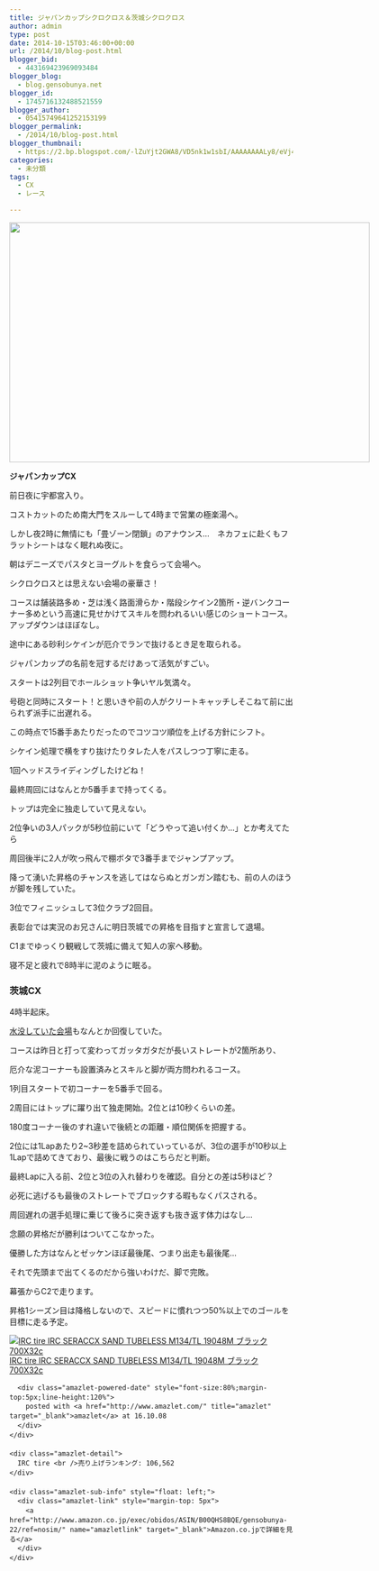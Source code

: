 ```yaml
---
title: ジャパンカップシクロクロス＆茨城シクロクロス
author: admin
type: post
date: 2014-10-15T03:46:00+00:00
url: /2014/10/blog-post.html
blogger_bid:
  - 443169423969093484
blogger_blog:
  - blog.gensobunya.net
blogger_id:
  - 1745716132488521559
blogger_author:
  - 05415749641252153199
blogger_permalink:
  - /2014/10/blog-post.html
blogger_thumbnail:
  - https://2.bp.blogspot.com/-lZuYjt2GWA8/VD5nk1w1sbI/AAAAAAAALy8/eVj4eAHsE4Y/s1600/01_ui.jpg
categories:
  - 未分類
tags:
  - CX
  - レース

---
```

<a href="http://2.bp.blogspot.com/-lZuYjt2GWA8/VD5nk1w1sbI/AAAAAAAALy8/eVj4eAHsE4Y/s1600/01_ui.jpg" imageanchor="1" style="clear: left; float: left; margin-bottom: 1em; margin-right: 1em;"><img border="0" height="426" src="https://blog.gensobunya.net/wp-content/uploads/2014/10/01_ui-1024x682.jpg" width="640" /></a>**ジャパンカップCX**

前日夜に宇都宮入り。
  
コストカットのため南大門をスルーして4時まで営業の極楽湯へ。
  
しかし夜2時に無情にも「畳ゾーン閉鎖」のアナウンス…　ネカフェに赴くもフラットシートはなく眠れぬ夜に。

朝はデニーズでパスタとヨーグルトを食らって会場へ。

シクロクロスとは思えない会場の豪華さ！
  
コースは舗装路多め・芝は浅く路面滑らか・階段シケイン2箇所・逆バンクコーナー多めという高速に見せかけてスキルを問われるいい感じのショートコース。アップダウンはほぼなし。
  
途中にある砂利シケインが厄介でランで抜けるとき足を取られる。

ジャパンカップの名前を冠するだけあって活気がすごい。
  
スタートは2列目でホールショット争いヤル気満々。
  
号砲と同時にスタート！と思いきや前の人がクリートキャッチしそこねて前に出られず派手に出遅れる。
  
この時点で15番手あたりだったのでコツコツ順位を上げる方針にシフト。

シケイン処理で横をすり抜けたりタレた人をパスしつつ丁寧に走る。
  
1回ヘッドスライディングしたけどね！

最終周回にはなんとか5番手まで持ってくる。
  
トップは完全に独走していて見えない。
  
2位争いの3人パックが5秒位前にいて「どうやって追い付くか…」とか考えてたら
  
周回後半に2人が吹っ飛んで棚ボタで3番手までジャンプアップ。

降って湧いた昇格のチャンスを逃してはならぬとガンガン踏むも、前の人のほうが脚を残していた。
  
3位でフィニッシュして3位クラブ2回目。

表彰台では実況のお兄さんに明日茨城での昇格を目指すと宣言して退場。
  
C1までゆっくり観戦して茨城に備えて知人の家へ移動。
  
寝不足と疲れで8時半に泥のように眠る。



### **茨城CX**

4時半起床。

<a href="https://www.facebook.com/ibarakicyclocross/posts/685873051520748" target="_blank">水没していた会場</a>もなんとか回復していた。
  
コースは昨日と打って変わってガッタガタだが長いストレートが2箇所あり、
  
厄介な泥コーナーも設置済みとスキルと脚が両方問われるコース。

1列目スタートで初コーナーを5番手で回る。
  
2周目にはトップに躍り出て独走開始。2位とは10秒くらいの差。
  
180度コーナー後のすれ違いで後続との距離・順位関係を把握する。
  
2位には1Lapあたり2~3秒差を詰められていっているが、3位の選手が10秒以上1Lapで詰めてきており、最後に戦うのはこちらだと判断。

最終Lapに入る前、2位と3位の入れ替わりを確認。自分との差は5秒ほど？
  
必死に逃げるも最後のストレートでブロックする暇もなくパスされる。
  
周回遅れの選手処理に乗じて後ろに突き返すも抜き返す体力はなし…

念願の昇格だが勝利はついてこなかった。
  
優勝した方はなんとゼッケンほぼ最後尾、つまり出走も最後尾…
  
それで先頭まで出てくるのだから強いわけだ、脚で完敗。

幕張からC2で走ります。
  
昇格1シーズン目は降格しないので、スピードに慣れつつ50%以上でのゴールを目標に走る予定。



<div class="amazlet-box" style="margin-bottom:0px;">
  <div class="amazlet-image" style="float:left;margin:0px 12px 1px 0px;">
    <a href="http://www.amazon.co.jp/exec/obidos/ASIN/B00QHS8BQE/gensobunya-22/ref=nosim/" name="amazletlink" target="_blank"><img src="https://images-fe.ssl-images-amazon.com/images/I/41GHJcgub0L._SL160_.jpg" alt="IRC tire IRC SERACCX SAND TUBELESS M134/TL 19048M ブラック 700X32c" style="border: none;" /></a>
  </div>
  
  <div class="amazlet-info" style="line-height:120%; margin-bottom: 10px">
    <div class="amazlet-name" style="margin-bottom:10px;line-height:120%">
      <a href="http://www.amazon.co.jp/exec/obidos/ASIN/B00QHS8BQE/gensobunya-22/ref=nosim/" name="amazletlink" target="_blank">IRC tire IRC SERACCX SAND TUBELESS M134/TL 19048M ブラック 700X32c</a></p> 
      
      <div class="amazlet-powered-date" style="font-size:80%;margin-top:5px;line-height:120%">
        posted with <a href="http://www.amazlet.com/" title="amazlet" target="_blank">amazlet</a> at 16.10.08
      </div>
    </div>
    
    <div class="amazlet-detail">
      IRC tire <br />売り上げランキング: 106,562
    </div>
    
    <div class="amazlet-sub-info" style="float: left;">
      <div class="amazlet-link" style="margin-top: 5px">
        <a href="http://www.amazon.co.jp/exec/obidos/ASIN/B00QHS8BQE/gensobunya-22/ref=nosim/" name="amazletlink" target="_blank">Amazon.co.jpで詳細を見る</a>
      </div>
    </div>
  </div>
  
  <div class="amazlet-footer" style="clear: left">
  </div>
</div>

<!-- WP QUADS Content Ad Plugin v. 1.6.0 -->

<div class="quads-location quads-ad1" id="quads-ad1" style="float:none;margin:0px;">
  <!-- gensou-cycle_banner2_AdSense3_1x1_as -->
  
  <ins class="adsbygoogle"
     style="display:block"
     data-ad-client="ca-pub-0056151430743709"
     data-ad-slot="4152578227"
     data-ad-format="auto"></ins>
</div>